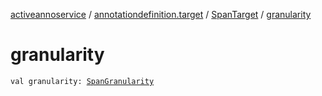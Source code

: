 [activeannoservice](../../index.md) / [annotationdefinition.target](../index.md) / [SpanTarget](index.md) / [granularity](./granularity.md)

# granularity

`val granularity: `[`SpanGranularity`](../-span-granularity/index.md)